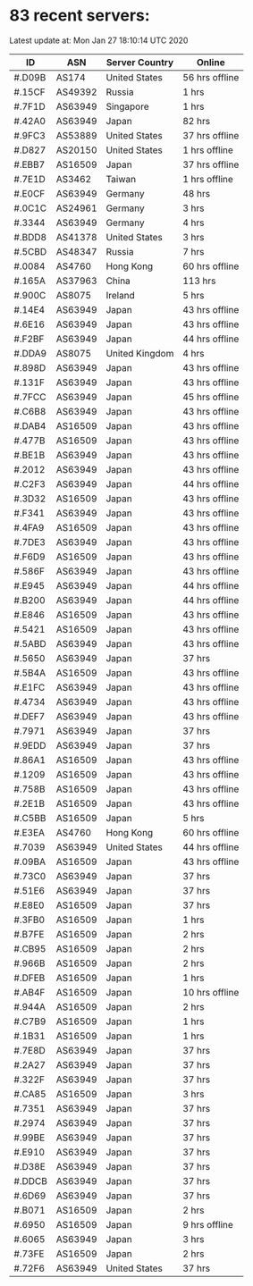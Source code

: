 # 83 recent servers:

Latest update at: Mon Jan 27 18:10:14 UTC 2020

| ID | ASN | Server Country | Online |
| -- | --- | -------------- | ------ |
| #.D09B | AS174 | United States | 56 hrs offline |
| #.15CF | AS49392 | Russia | 1 hrs |
| #.7F1D | AS63949 | Singapore | 1 hrs |
| #.42A0 | AS63949 | Japan | 82 hrs |
| #.9FC3 | AS53889 | United States | 37 hrs offline |
| #.D827 | AS20150 | United States | 1 hrs offline |
| #.EBB7 | AS16509 | Japan | 37 hrs offline |
| #.7E1D | AS3462 | Taiwan | 1 hrs offline |
| #.E0CF | AS63949 | Germany | 48 hrs |
| #.0C1C | AS24961 | Germany | 3 hrs |
| #.3344 | AS63949 | Germany | 4 hrs |
| #.BDD8 | AS41378 | United States | 3 hrs |
| #.5CBD | AS48347 | Russia | 7 hrs |
| #.0084 | AS4760 | Hong Kong | 60 hrs offline |
| #.165A | AS37963 | China | 113 hrs |
| #.900C | AS8075 | Ireland | 5 hrs |
| #.14E4 | AS63949 | Japan | 43 hrs offline |
| #.6E16 | AS63949 | Japan | 43 hrs offline |
| #.F2BF | AS63949 | Japan | 44 hrs offline |
| #.DDA9 | AS8075 | United Kingdom | 4 hrs |
| #.898D | AS63949 | Japan | 43 hrs offline |
| #.131F | AS63949 | Japan | 43 hrs offline |
| #.7FCC | AS63949 | Japan | 45 hrs offline |
| #.C6B8 | AS63949 | Japan | 43 hrs offline |
| #.DAB4 | AS16509 | Japan | 43 hrs offline |
| #.477B | AS16509 | Japan | 43 hrs offline |
| #.BE1B | AS63949 | Japan | 43 hrs offline |
| #.2012 | AS63949 | Japan | 43 hrs offline |
| #.C2F3 | AS63949 | Japan | 44 hrs offline |
| #.3D32 | AS16509 | Japan | 43 hrs offline |
| #.F341 | AS63949 | Japan | 43 hrs offline |
| #.4FA9 | AS16509 | Japan | 43 hrs offline |
| #.7DE3 | AS63949 | Japan | 43 hrs offline |
| #.F6D9 | AS16509 | Japan | 43 hrs offline |
| #.586F | AS63949 | Japan | 43 hrs offline |
| #.E945 | AS63949 | Japan | 44 hrs offline |
| #.B200 | AS63949 | Japan | 44 hrs offline |
| #.E846 | AS16509 | Japan | 43 hrs offline |
| #.5421 | AS16509 | Japan | 43 hrs offline |
| #.5ABD | AS63949 | Japan | 43 hrs offline |
| #.5650 | AS63949 | Japan | 37 hrs |
| #.5B4A | AS16509 | Japan | 43 hrs offline |
| #.E1FC | AS63949 | Japan | 43 hrs offline |
| #.4734 | AS63949 | Japan | 43 hrs offline |
| #.DEF7 | AS63949 | Japan | 43 hrs offline |
| #.7971 | AS63949 | Japan | 37 hrs |
| #.9EDD | AS63949 | Japan | 37 hrs |
| #.86A1 | AS16509 | Japan | 43 hrs offline |
| #.1209 | AS16509 | Japan | 43 hrs offline |
| #.758B | AS16509 | Japan | 43 hrs offline |
| #.2E1B | AS16509 | Japan | 43 hrs offline |
| #.C5BB | AS16509 | Japan | 5 hrs |
| #.E3EA | AS4760 | Hong Kong | 60 hrs offline |
| #.7039 | AS63949 | United States | 44 hrs offline |
| #.09BA | AS16509 | Japan | 43 hrs offline |
| #.73C0 | AS63949 | Japan | 37 hrs |
| #.51E6 | AS63949 | Japan | 37 hrs |
| #.E8E0 | AS16509 | Japan | 37 hrs |
| #.3FB0 | AS16509 | Japan | 1 hrs |
| #.B7FE | AS16509 | Japan | 2 hrs |
| #.CB95 | AS16509 | Japan | 2 hrs |
| #.966B | AS16509 | Japan | 2 hrs |
| #.DFEB | AS16509 | Japan | 1 hrs |
| #.AB4F | AS16509 | Japan | 10 hrs offline |
| #.944A | AS16509 | Japan | 2 hrs |
| #.C7B9 | AS16509 | Japan | 1 hrs |
| #.1B31 | AS16509 | Japan | 1 hrs |
| #.7E8D | AS63949 | Japan | 37 hrs |
| #.2A27 | AS63949 | Japan | 37 hrs |
| #.322F | AS63949 | Japan | 37 hrs |
| #.CA85 | AS16509 | Japan | 3 hrs |
| #.7351 | AS63949 | Japan | 37 hrs |
| #.2974 | AS63949 | Japan | 37 hrs |
| #.99BE | AS63949 | Japan | 37 hrs |
| #.E910 | AS63949 | Japan | 37 hrs |
| #.D38E | AS63949 | Japan | 37 hrs |
| #.DDCB | AS63949 | Japan | 37 hrs |
| #.6D69 | AS63949 | Japan | 37 hrs |
| #.B071 | AS16509 | Japan | 2 hrs |
| #.6950 | AS16509 | Japan | 9 hrs offline |
| #.6065 | AS63949 | Japan | 3 hrs |
| #.73FE | AS16509 | Japan | 2 hrs |
| #.72F6 | AS63949 | United States | 37 hrs |

